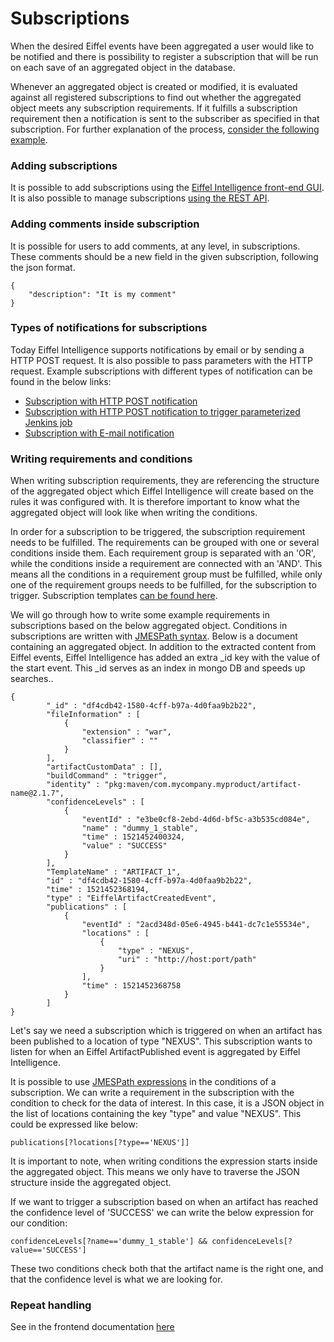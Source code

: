 # Subscriptions

When the desired Eiffel events have been aggregated a user would like to be
notified and there is possibility to register a subscription that will be run
on each save of an aggregated object in the database.

Whenever an aggregated object is created or modified, it is evaluated against
all registered subscriptions to find out whether the aggregated object meets any subscription
requirements. If it fulfills a subscription requirement then a notification is
sent to the subscriber as specified in that subscription. For further
explanation of the process, [consider the following example](https://github.com/eiffel-community/eiffel-intelligence/blob/master/wiki/markdown/step-by-step-subscription-notification.md).


### Adding subscriptions
It is possible to add subscriptions using the [Eiffel Intelligence
front-end GUI](https://github.com/eiffel-community/eiffel-intelligence-frontend/blob/master/wiki/markdown/add-subscription.md).
It is also possible to manage subscriptions [using the REST API](https://github.com/eiffel-community/eiffel-intelligence/blob/master/wiki/markdown/subscription-API.md).


### Adding comments inside subscription

It is possible for users to add comments, at any level, in subscriptions. These
comments should be a new field in the given subscription, following the json format.

    {
        "description": "It is my comment"
    }


### Types of notifications for subscriptions

Today Eiffel Intelligence supports notifications by email or by sending
a HTTP POST request. It is also possible to pass parameters with the
HTTP request. Example subscriptions with different types of notification
can be found in the below links:

* [Subscription with HTTP POST notification](https://github.com/eiffel-community/eiffel-intelligence/blob/master/wiki/markdown/subscription-with-REST-POST-notification.md)
* [Subscription with HTTP POST notification to trigger parameterized Jenkins job](https://github.com/eiffel-community/eiffel-intelligence/blob/master/wiki/markdown/triggering-jenkins-jobs.md)
* [Subscription with E-mail notification](https://github.com/eiffel-community/eiffel-intelligence/blob/master/wiki/markdown/subscription-with-email-notification.md)


### Writing requirements and conditions

When writing subscription requirements, they are referencing the structure
of the aggregated object which Eiffel Intelligence will create based on
the rules it was configured with. It is therefore important to know what
the aggregated object will look like when writing the conditions.

In order for a subscription to be triggered, the subscription requirement
needs to be fulfilled. The requirements can be grouped with one or several
conditions inside them. Each requirement group is separated with an 'OR',
while the conditions inside a requirement are connected with an 'AND'. This
means all the conditions in a requirement group must be fulfilled, while
only one of the requirement groups needs to be fulfilled, for the
subscription to trigger. Subscription templates [can be found here](https://github.com/eiffel-community/eiffel-intelligence/tree/master/src/main/resources/templates).

We will go through how to write some example requirements in subscriptions
based on the below aggregated object. Conditions in subscriptions are
written with [JMESPath syntax](http://jmespath.org/specification.html).
Below is a document containing an aggregated object. In addition to the 
extracted content from Eiffel events, Eiffel Intelligence has added an 
extra _id key with the value of the start event. This _id serves as an 
index in mongo DB and speeds up searches..

    {
            "_id" : "df4cdb42-1580-4cff-b97a-4d0faa9b2b22",
            "fileInformation" : [
                {
                    "extension" : "war",
                    "classifier" : ""
                }
            ],
            "artifactCustomData" : [],
            "buildCommand" : "trigger",
            "identity" : "pkg:maven/com.mycompany.myproduct/artifact-name@2.1.7",
            "confidenceLevels" : [
                {
                    "eventId" : "e3be0cf8-2ebd-4d6d-bf5c-a3b535cd084e",
                    "name" : "dummy_1_stable",
                    "time" : 1521452400324,
                    "value" : "SUCCESS"
                }
            ],
            "TemplateName" : "ARTIFACT_1",
            "id" : "df4cdb42-1580-4cff-b97a-4d0faa9b2b22",
            "time" : 1521452368194,
            "type" : "EiffelArtifactCreatedEvent",
            "publications" : [
                {
                    "eventId" : "2acd348d-05e6-4945-b441-dc7c1e55534e",
                    "locations" : [
                        {
                            "type" : "NEXUS",
                            "uri" : "http://host:port/path"
                        }
                    ],
                    "time" : 1521452368758
                }
            ]
    }

Let's say we need a subscription which is triggered on when an artifact
has been published to a location of type "NEXUS". This subscription wants
to listen for when an Eiffel ArtifactPublished event is aggregated by
Eiffel Intelligence.

It is possible to use [JMESPath expressions](https://github.com/eiffel-community/eiffel-intelligence/blob/master/wiki/markdown/rules.md#What-is-JMESPath?)
in the conditions of a subscription. We can write a requirement in the
subscription with the condition to check for the data of interest. In this
case, it is a JSON object in the list of locations containing the key
"type" and value "NEXUS". This could be expressed like below:

    publications[?locations[?type=='NEXUS']]

It is important to note, when writing conditions the expression starts
inside the aggregated object. This means we only have to traverse the JSON
structure inside the aggregated object.

If we want to trigger a subscription based on when an artifact has reached
the confidence level of 'SUCCESS' we can write the below expression for
our condition:

    confidenceLevels[?name=='dummy_1_stable'] && confidenceLevels[?value=='SUCCESS']

These two conditions check both that the artifact name is the right one,
and that the confidence level is what we are looking for.

### Repeat handling
See in the frontend documentation [here](https://github.com/eiffel-community/eiffel-intelligence-frontend/blob/master/wiki/markdown/add-subscription.md)
